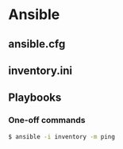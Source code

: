 # Ansible

## ansible.cfg

## inventory.ini

## Playbooks

### One-off commands

```Bash
$ ansible -i inventory -m ping
```
